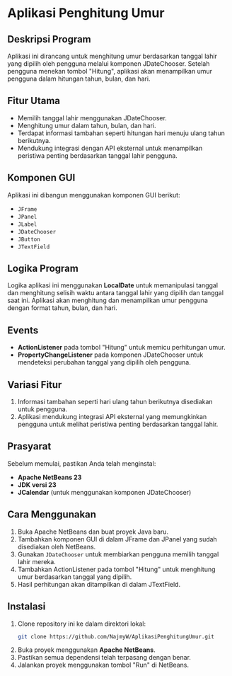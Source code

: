 
# Aplikasi Penghitung Umur

## Deskripsi Program
Aplikasi ini dirancang untuk menghitung umur berdasarkan tanggal lahir yang dipilih oleh pengguna melalui komponen JDateChooser. Setelah pengguna menekan tombol "Hitung", aplikasi akan menampilkan umur pengguna dalam hitungan tahun, bulan, dan hari.

## Fitur Utama
- Memilih tanggal lahir menggunakan JDateChooser.
- Menghitung umur dalam tahun, bulan, dan hari.
- Terdapat informasi tambahan seperti hitungan hari menuju ulang tahun berikutnya.
- Mendukung integrasi dengan API eksternal untuk menampilkan peristiwa penting berdasarkan tanggal lahir pengguna.

## Komponen GUI
Aplikasi ini dibangun menggunakan komponen GUI berikut:
- `JFrame`
- `JPanel`
- `JLabel`
- `JDateChooser`
- `JButton`
- `JTextField`

## Logika Program
Logika aplikasi ini menggunakan **LocalDate** untuk memanipulasi tanggal dan menghitung selisih waktu antara tanggal lahir yang dipilih dan tanggal saat ini. Aplikasi akan menghitung dan menampilkan umur pengguna dengan format tahun, bulan, dan hari.

## Events
- **ActionListener** pada tombol "Hitung" untuk memicu perhitungan umur.
- **PropertyChangeListener** pada komponen JDateChooser untuk mendeteksi perubahan tanggal yang dipilih oleh pengguna.

## Variasi Fitur
1. Informasi tambahan seperti hari ulang tahun berikutnya disediakan untuk pengguna.
2. Aplikasi mendukung integrasi API eksternal yang memungkinkan pengguna untuk melihat peristiwa penting berdasarkan tanggal lahir.

## Prasyarat
Sebelum memulai, pastikan Anda telah menginstal:
- **Apache NetBeans 23**
- **JDK versi 23**
- **JCalendar** (untuk menggunakan komponen JDateChooser)

## Cara Menggunakan
1. Buka Apache NetBeans dan buat proyek Java baru.
2. Tambahkan komponen GUI di dalam JFrame dan JPanel yang sudah disediakan oleh NetBeans.
3. Gunakan `JDateChooser` untuk membiarkan pengguna memilih tanggal lahir mereka.
4. Tambahkan ActionListener pada tombol "Hitung" untuk menghitung umur berdasarkan tanggal yang dipilih.
5. Hasil perhitungan akan ditampilkan di dalam JTextField.

## Instalasi
1. Clone repository ini ke dalam direktori lokal:
   ```bash
   git clone https://github.com/NajmyW/AplikasiPenghitungUmur.git
   ```
2. Buka proyek menggunakan **Apache NetBeans**.
3. Pastikan semua dependensi telah terpasang dengan benar.
4. Jalankan proyek menggunakan tombol "Run" di NetBeans.
